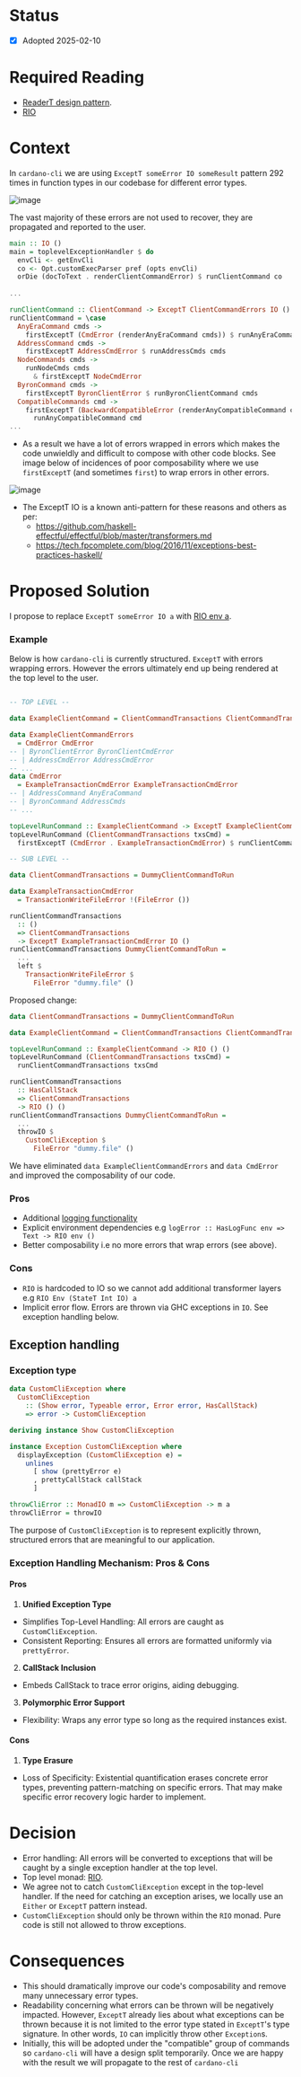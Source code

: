 # Status
- [x] Adopted 2025-02-10

# Required Reading

- [ReaderT design pattern](https://tech.fpcomplete.com/blog/2017/06/readert-design-pattern/).
- [RIO](https://tech.fpcomplete.com/haskell/library/rio/)

# Context
In `cardano-cli` we are using `ExceptT someError IO someResult` pattern 292 times in function types in our codebase for different error types.

![image](https://github.com/user-attachments/assets/f405dfca-7d75-404c-b291-3d5140fc8093)

The vast majority of these errors are not used to recover, they are propagated and reported to the user.
```haskell
main :: IO ()
main = toplevelExceptionHandler $ do
  envCli <- getEnvCli
  co <- Opt.customExecParser pref (opts envCli)
  orDie (docToText . renderClientCommandError) $ runClientCommand co
  
...

runClientCommand :: ClientCommand -> ExceptT ClientCommandErrors IO ()
runClientCommand = \case
  AnyEraCommand cmds ->
    firstExceptT (CmdError (renderAnyEraCommand cmds)) $ runAnyEraCommand cmds
  AddressCommand cmds ->
    firstExceptT AddressCmdError $ runAddressCmds cmds
  NodeCommands cmds ->
    runNodeCmds cmds
      & firstExceptT NodeCmdError
  ByronCommand cmds ->
    firstExceptT ByronClientError $ runByronClientCommand cmds
  CompatibleCommands cmd ->
    firstExceptT (BackwardCompatibleError (renderAnyCompatibleCommand cmd)) $
      runAnyCompatibleCommand cmd
...
```
- As a result we have a lot of errors wrapped in errors which makes the code unwieldly and difficult to compose with other code blocks. See image below of incidences of poor composability where we use `firstExceptT` (and sometimes `first`) to wrap errors in other errors.

![image](https://github.com/user-attachments/assets/6a50e8f2-9140-4b7e-afa5-ff778d696742)
 
- The ExceptT IO is a known anti-pattern for these reasons and others as per:
  - https://github.com/haskell-effectful/effectful/blob/master/transformers.md
  - https://tech.fpcomplete.com/blog/2016/11/exceptions-best-practices-haskell/


# Proposed Solution

I propose to replace  `ExceptT someError IO a` with [RIO env a](https://hackage.haskell.org/package/rio-0.1.22.0/docs/RIO.html#t:RIO).


### Example 

Below is how `cardano-cli` is currently structured. `ExceptT` with errors wrapping errors. However the errors ultimately end up being rendered at the top level to the user.

```haskell

-- TOP LEVEL -- 

data ExampleClientCommand = ClientCommandTransactions ClientCommandTransactions

data ExampleClientCommandErrors
  = CmdError CmdError
-- | ByronClientError ByronClientCmdError
-- | AddressCmdError AddressCmdError
-- ...
data CmdError
  = ExampleTransactionCmdError ExampleTransactionCmdError
-- | AddressCommand AnyEraCommand
-- | ByronCommand AddressCmds
-- ...

topLevelRunCommand :: ExampleClientCommand -> ExceptT ExampleClientCommandErrors IO ()
topLevelRunCommand (ClientCommandTransactions txsCmd) =
  firstExceptT (CmdError . ExampleTransactionCmdError) $ runClientCommandTransactions txsCmd

-- SUB LEVEL --

data ClientCommandTransactions = DummyClientCommandToRun

data ExampleTransactionCmdError
  = TransactionWriteFileError !(FileError ())

runClientCommandTransactions
  :: ()
  => ClientCommandTransactions
  -> ExceptT ExampleTransactionCmdError IO ()
runClientCommandTransactions DummyClientCommandToRun =
  ...
  left $
    TransactionWriteFileError $
      FileError "dummy.file" ()
``` 

Proposed change:

```haskell
data ClientCommandTransactions = DummyClientCommandToRun

data ExampleClientCommand = ClientCommandTransactions ClientCommandTransactions

topLevelRunCommand :: ExampleClientCommand -> RIO () ()
topLevelRunCommand (ClientCommandTransactions txsCmd) =
  runClientCommandTransactions txsCmd

runClientCommandTransactions
  :: HasCallStack
  => ClientCommandTransactions
  -> RIO () ()
runClientCommandTransactions DummyClientCommandToRun =
  ...
  throwIO $
    CustomCliException $
      FileError "dummy.file" ()
```

We have eliminated `data ExampleClientCommandErrors` and `data CmdError` and improved the composability of our code.

### Pros 
- Additional [logging functionality](https://hackage.haskell.org/package/rio-0.1.22.0/docs/RIO.html#g:5)
- Explicit environment dependencies e.g `logError :: HasLogFunc env => Text -> RIO env ()`
- Better composability i.e no more errors that wrap errors (see above).

### Cons
- `RIO` is hardcoded to IO so we cannot add additional transformer layers e.g `RIO Env (StateT Int IO) a`
- Implicit error flow. Errors are thrown via GHC exceptions in `IO`. See exception handling below.

## Exception handling

### Exception type
```haskell
data CustomCliException where
  CustomCliException
    :: (Show error, Typeable error, Error error, HasCallStack)
    => error -> CustomCliException

deriving instance Show CustomCliException

instance Exception CustomCliException where
  displayException (CustomCliException e) =
    unlines
      [ show (prettyError e)
      , prettyCallStack callStack
      ]

throwCliError :: MonadIO m => CustomCliException -> m a
throwCliError = throwIO
```

The purpose of `CustomCliException` is to represent explicitly thrown, structured errors that are meaningful to our application. 

### Exception Handling Mechanism: Pros & Cons

#### Pros

1. **Unified Exception Type**

- Simplifies Top-Level Handling: All errors are caught as `CustomCliException`.
- Consistent Reporting: Ensures all errors are formatted uniformly via `prettyError`.

2. **CallStack Inclusion**

- Embeds CallStack to trace error origins, aiding debugging.

3. **Polymorphic Error Support**

- Flexibility: Wraps any error type so long as the required instances exist.

#### Cons
1. **Type Erasure**

- Loss of Specificity: Existential quantification erases concrete error types, preventing pattern-matching on specific errors. That may make specific error recovery logic harder to implement.

# Decision
- Error handling: All errors will be converted to exceptions that will be caught by a single exception handler at the top level.
- Top level monad: [RIO](https://hackage.haskell.org/package/rio-0.1.22.0/docs/RIO.html#t:RIO).
- We agree not to catch `CustomCliException` except in the top-level handler. If the need for catching an exception arises, we locally use an `Either` or `ExceptT` pattern instead.
- `CustomCliException` should only be thrown within the `RIO` monad. Pure code is still not allowed to throw exceptions.

# Consequences
- This should dramatically improve our code's composability and remove many unnecessary error types. 
- Readability concerning what errors can be thrown will be negatively impacted. However, `ExceptT` already lies about what exceptions can be thrown because it is not limited to the error type stated in `ExceptT`'s type signature. In other words, `IO` can implicitly throw other `Exception`s. 
- Initially, this will be adopted under the "compatible" group of commands so `cardano-cli` will have a design split temporarily. Once we are happy with the result we will propagate to the rest of `cardano-cli`
